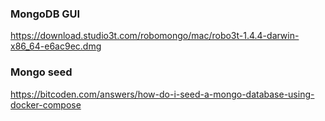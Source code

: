 ### MongoDB GUI 

https://download.studio3t.com/robomongo/mac/robo3t-1.4.4-darwin-x86_64-e6ac9ec.dmg

### Mongo seed

https://bitcoden.com/answers/how-do-i-seed-a-mongo-database-using-docker-compose